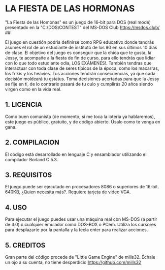 # LA FIESTA DE LAS HORMONAS

"La Fiesta de las Homonas" es un juego de 16-bit para DOS (real mode) 
presentado en la "C:\DOS\CONTEST\" del MS-DOS Club https://msdos.club/ ##

El juego en cuestión podría definirse como RPG educativo donde tandrás asumes el rol de un estudiante de instituto
de los 90 en sus últimos 10 dias de clase.
El objetivo del juego es conseguir que la chica que te gusta, la Jessy, te acompañe a la fiesta de fin de curso,
para ello tendrás que lidiar con lo que todo estudiante odia, LOS EXÁMENES!.
También tendras que interactuar con toda clase de seres típicos de la época, como los macarras, los frikis y los
heavies.
Tus acciones tendrán consecuencias, ya que cada decisión moldeará tu estatus. Toma decisiones acertadas para que
la Jessy se fije en tí, de lo contrario pasará de tu culo y cumplirás 20 años siendo virgen como en la vida real.

## 1. LICENCIA
   Como buen comunista (de momento, si me toca la loteria ya hablaremos), este juego es público, gratuito,
   y de código abierto. Úsalo como te venga en gana.
   
## 2. COMPILACION
   El código está desarrollado en lenguaje C y ensamblador utilizando el compilador Borland C 5.3.
   
## 3. REQUISITOS
   El juego puede ser ejecutado en procesadores 8086 o superiores de 16-bit. 640KB, ¿Quien necesita más?.
   Requiere tarjeta de video VGA.
      
## 4. USO
   Para ejecutar el juego puedes usar una máquina real con MS-DOS (a partir de 3.0) o cualquier emulador como
   DOS-BOX o PCem.
   Utiliza los cursores para desplazarte por la pantalla y la tecla enter para realizar acciones.
   
## 5. CREDITOS
  Gran parte del código procede de "Little Game Engine" de mills32. Échale un ojo a su cuenta, no tiene desperdicio
  https://github.com/mills32
  
